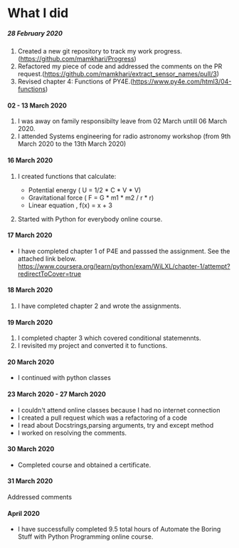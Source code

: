 # What I did
##### 28 February 2020

1. Created a new git repository to track my work progress.(https://github.com/mamkhari/Progress)
2. Refactored my piece of code and addressed the comments on the PR request.(https://github.com/mamkhari/extract_sensor_names/pull/3)
3. Revised chapter 4: Functions of PY4E.(https://www.py4e.com/html3/04-functions)

#### 02 - 13 March 2020

1.  I was away on family responsibilty leave from 02 March untill 06 March 2020.
2. I attended Systems engineering for radio astronomy workshop (from 9th March 2020 to the 13th March 2020)

#### 16 March 2020

1. I created functions that calculate:
   
   - Potential energy ( U = 1/2 * C * V * V)
   - Gravitational force ( F = G * m1 * m2 / r * r)
   - Linear equation , f(x) = x + 3
2. Started with Python for everybody online course.  

#### 17 March 2020
- I have completed chapter 1 of P4E and passsed the assignment. See the attached link below. https://www.coursera.org/learn/python/exam/WiLXL/chapter-1/attempt?redirectToCover=true

#### 18 March 2020
1.  I have completed chapter 2 and wrote the assignments.

#### 19 March 2020
1. I completed chapter 3 which covered conditional statemennts.
2. I revisited my project and converted it to functions.

#### 20 March 2020
- I continued with python classes

#### 23 March 2020 - 27 March 2020
- I couldn't attend online classes because I had no internet connection
- I created a pull request  which was a refactoring of a code
- I read about Docstrings,parsing arguments, try and except method 
- I worked on resolving the comments.

#### 30 March 2020
- Completed course and obtained a certificate.

#### 31 March 2020
Addressed comments
#### April 2020
- I have successfully completed 9.5 total hours of Automate the Boring Stuff with Python Programming online course.

 